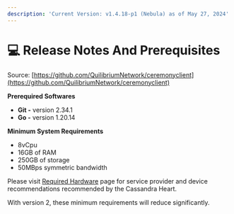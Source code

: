 ```yaml
---
description: 'Current Version: v1.4.18-p1 (Nebula) as of May 27, 2024'
---
```


# 💻 Release Notes And Prerequisites

Source: [https://github.com/QuilibriumNetwork/ceremonyclient](https://github.com/QuilibriumNetwork/ceremonyclient)

**Prerequired Softwares**

* **Git -** version 2.34.1
* **Go -** version 1.20.14

**Minimum System Requirements**

* 8vCpu
* 16GB of RAM
* 250GB of storage
* 50MBps symmetric bandwidth

Please visit [Required Hardware](required-hardware.md) page for service provider and device recommendations recommended by the Cassandra Heart.

With version 2, these minimum requirements will reduce significantly.
